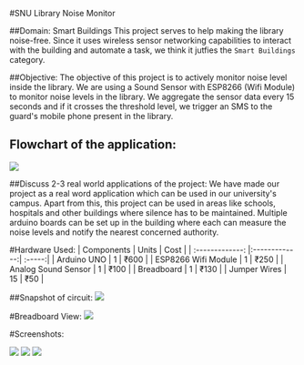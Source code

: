 #SNU Library Noise Monitor

##Domain: Smart Buildings
This project serves to help making the library noise-free. Since it uses wireless sensor networking capabilities to interact with the building and automate a task, we think it jutfies the `Smart Buildings` category.

##Objective:
The objective of this project is to actively monitor noise level inside the library. We are using a Sound Sensor with ESP8266 (Wifi Module) to monitor noise levels in the library. We aggregate the sensor data every 15 seconds and if it crosses the threshold level, we trigger an SMS to the guard's mobile phone present in the library. 
## Flowchart of the application:
![](http://i.imgur.com/juSDDup.png)

##Discuss 2-3 real world applications of the project:
We have made our project as a real word application which can be used in our university's campus. Apart from this, this project can be used in areas like schools, hospitals and other buildings where silence has to be maintained. 
Multiple arduino boards can be set up in the building where each can measure the noise levels and notify the nearest concerned authority. 

#Hardware Used:
| Components      | Units           | Cost |
| :-------------: |:-------------:| :-----:|
| Arduino UNO     | 1 | ₹600 |
| ESP8266 Wifi Module      | 1  |   ₹250 |
| Analog Sound Sensor | 1   | ₹100   |
| Breadboard | 1   | ₹130  |
| Jumper Wires | 15   | ₹50   |

##Snapshot of circuit:
![](http://i.imgur.com/D9g4FvH.jpg)

#Breadboard View:
![](http://i.imgur.com/kQwXOEv.png)

#Screenshots: 

![](http://i.imgur.com/febtaZm.png)
![](http://i.imgur.com/hJJvUmE.png)
![](http://i.imgur.com/M3pcg9y.png)



